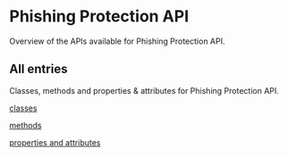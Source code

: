 [
This is a templated file. Adding content to this file may result in it being
reverted. Instead, if you want to place additional content, create an
"overview_content.md" file in `docs/` directory. The Sphinx tool will
pick up on the content and merge the content.
]: #

# Phishing Protection API

Overview of the APIs available for Phishing Protection API.

## All entries

Classes, methods and properties & attributes for
Phishing Protection API.

[classes](https://cloud.google.com/python/docs/reference/phishingprotection/latest/summary_class.html)

[methods](https://cloud.google.com/python/docs/reference/phishingprotection/latest/summary_method.html)

[properties and
attributes](https://cloud.google.com/python/docs/reference/phishingprotection/latest/summary_property.html)
